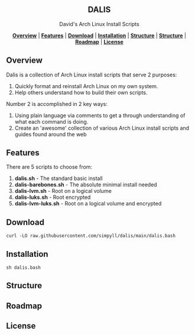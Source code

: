 <h2 align="center">
DALIS
</h2>
<p align="center">
David's Arch Linux Install Scripts
</p>

<p align="center">
<b><a href="#overview">Overview</a></b>
|
<b><a href="#features">Features</a></b>
|
<b><a href="#download">Download</a></b>
|
<b><a href="#installation">Installation</a></b>
|
<b><a href="#structure">Structure</a></b>
|
<b><a href="#structure">Structure</a></b>
|
<b><a href="#roadmap">Roadmap</a></b>
|
<b><a href="#license">License</a></b>
</p>


## Overview 

Dalis is a collection of Arch Linux install scripts that serve 2 purposes:

1. Quickly format and reinstall Arch Linux on my own system.
1. Help others understand how to build their own scripts. 

Number 2 is accomplished in 2 key ways:

1. Using plain language via comments to get a through understanding of what each command is doing. 
1. Create an 'awesome' collection of various Arch Linux install scripts and guides found around the web

## Features 

There are 5 scripts to choose from:
1. <b>dalis.sh</b> - The standard basic install
1. <b>dalis-barebones.sh</b> - The absolute minimal install needed
1. <b>dalis-lvm.sh</b> - Root on a logical volume
1. <b>dalis-luks.sh</b> - Root encrypted
1. <b>dalis-lvm-luks.sh</b> - Root on a logical volume and encrypted

## Download

```
curl -LO raw.githubusercontent.com/simpyll/dalis/main/dalis.bash
```

## Installation

```
sh dalis.bash
```

## Structure 

## Roadmap

## License
